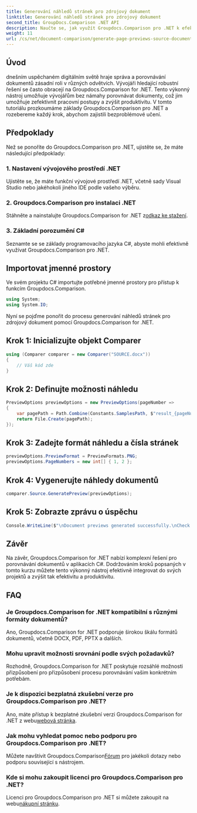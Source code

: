 ```yaml
---
title: Generování náhledů stránek pro zdrojový dokument
linktitle: Generování náhledů stránek pro zdrojový dokument
second_title: GroupDocs.Comparison .NET API
description: Naučte se, jak využít Groupdocs.Comparison pro .NET k efektivnímu zefektivnění procesů porovnávání dokumentů ve vašich C# projektech.
weight: 11
url: /cs/net/document-comparison/generate-page-previews-source-document/
---
```

## Úvod
dnešním uspěchaném digitálním světě hraje správa a porovnávání dokumentů zásadní roli v různých odvětvích. Vývojáři hledající robustní řešení se často obracejí na Groupdocs.Comparison for .NET. Tento výkonný nástroj umožňuje vývojářům bez námahy porovnávat dokumenty, což jim umožňuje zefektivnit pracovní postupy a zvýšit produktivitu. V tomto tutoriálu prozkoumáme základy Groupdocs.Comparison pro .NET a rozebereme každý krok, abychom zajistili bezproblémové učení.
## Předpoklady
Než se ponoříte do Groupdocs.Comparison pro .NET, ujistěte se, že máte následující předpoklady:
### 1. Nastavení vývojového prostředí .NET
Ujistěte se, že máte funkční vývojové prostředí .NET, včetně sady Visual Studio nebo jakéhokoli jiného IDE podle vašeho výběru.
### 2. Groupdocs.Comparison pro instalaci .NET
 Stáhněte a nainstalujte Groupdocs.Comparison for .NET z[odkaz ke stažení](https://releases.groupdocs.com/comparison/net/).
### 3. Základní porozumění C#
Seznamte se se základy programovacího jazyka C#, abyste mohli efektivně využívat Groupdocs.Comparison pro .NET.

## Importovat jmenné prostory
Ve svém projektu C# importujte potřebné jmenné prostory pro přístup k funkcím Groupdocs.Comparison.

```csharp
using System;
using System.IO;
```

Nyní se pojďme ponořit do procesu generování náhledů stránek pro zdrojový dokument pomocí Groupdocs.Comparison for .NET.
## Krok 1: Inicializujte objekt Comparer
```csharp
using (Comparer comparer = new Comparer("SOURCE.docx"))
{
    // Váš kód zde
}
```
## Krok 2: Definujte možnosti náhledu
```csharp
PreviewOptions previewOptions = new PreviewOptions(pageNumber =>
{
    var pagePath = Path.Combine(Constants.SamplesPath, $"result_{pageNumber}.png");
    return File.Create(pagePath);
});
```
## Krok 3: Zadejte formát náhledu a čísla stránek
```csharp
previewOptions.PreviewFormat = PreviewFormats.PNG;
previewOptions.PageNumbers = new int[] { 1, 2 };
```
## Krok 4: Vygenerujte náhledy dokumentů
```csharp
comparer.Source.GeneratePreview(previewOptions);
```
## Krok 5: Zobrazte zprávu o úspěchu
```csharp
Console.WriteLine($"\nDocument previews generated successfully.\nCheck output in {Directory.GetCurrentDirectory()}.");
```

## Závěr
Na závěr, Groupdocs.Comparison for .NET nabízí komplexní řešení pro porovnávání dokumentů v aplikacích C#. Dodržováním kroků popsaných v tomto kurzu můžete tento výkonný nástroj efektivně integrovat do svých projektů a zvýšit tak efektivitu a produktivitu.
## FAQ
### Je Groupdocs.Comparison for .NET kompatibilní s různými formáty dokumentů?
Ano, Groupdocs.Comparison for .NET podporuje širokou škálu formátů dokumentů, včetně DOCX, PDF, PPTX a dalších.
### Mohu upravit možnosti srovnání podle svých požadavků?
Rozhodně, Groupdocs.Comparison for .NET poskytuje rozsáhlé možnosti přizpůsobení pro přizpůsobení procesu porovnávání vašim konkrétním potřebám.
### Je k dispozici bezplatná zkušební verze pro Groupdocs.Comparison pro .NET?
 Ano, máte přístup k bezplatné zkušební verzi Groupdocs.Comparison for .NET z webu[webová stránka](https://releases.groupdocs.com/).
### Jak mohu vyhledat pomoc nebo podporu pro Groupdocs.Comparison pro .NET?
 Můžete navštívit Groupdocs.Comparison[Fórum](https://forum.groupdocs.com/c/comparison/12) pro jakékoli dotazy nebo podporu související s nástrojem.
### Kde si mohu zakoupit licenci pro Groupdocs.Comparison pro .NET?
 Licenci pro Groupdocs.Comparison pro .NET si můžete zakoupit na webu[nákupní stránku](https://purchase.groupdocs.com/buy).